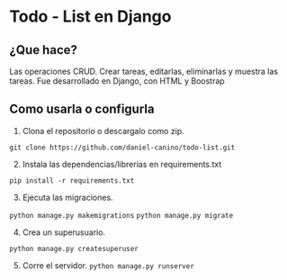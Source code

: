 # Todo - List en Django

## ¿Que hace?

Las operaciones CRUD. Crear tareas, editarlas, eliminarlas y muestra las tareas.
Fue desarrollado en Django, con HTML y Boostrap


## Como usarla o configurla

1. Clona el repositorio o descargalo como zip.

```git clone https://github.com/daniel-canino/todo-list.git```

2. Instala las dependencias/librerias en requirements.txt

```pip install -r requirements.txt```

3. Ejecuta las migraciones.

```python manage.py makemigrations```
```python manage.py migrate```

4. Crea un superusuario.

```python manage.py createsuperuser```

5. Corre el servidor.
```python manage.py runserver```
